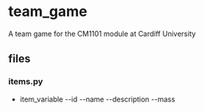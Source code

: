 # team_game
A team game for the CM1101 module at Cardiff University

## files

### items.py
- item_variable
--id
--name
--description
--mass

